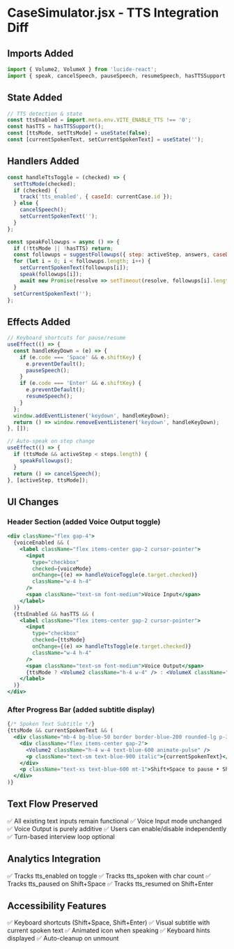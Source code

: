 # CaseSimulator.jsx - TTS Integration Diff

## Imports Added
```javascript
import { Volume2, VolumeX } from 'lucide-react';
import { speak, cancelSpeech, pauseSpeech, resumeSpeech, hasTTSSupport } from '../lib/voiceTTS';
```

## State Added
```javascript
// TTS detection & state
const ttsEnabled = import.meta.env.VITE_ENABLE_TTS !== '0';
const hasTTS = hasTTSSupport();
const [ttsMode, setTtsMode] = useState(false);
const [currentSpokenText, setCurrentSpokenText] = useState('');
```

## Handlers Added
```javascript
const handleTtsToggle = (checked) => {
  setTtsMode(checked);
  if (checked) {
    track('tts_enabled', { caseId: currentCase.id });
  } else {
    cancelSpeech();
    setCurrentSpokenText('');
  }
};

const speakFollowups = async () => {
  if (!ttsMode || !hasTTS) return;
  const followups = suggestFollowups({ step: activeStep, answers, caseData: currentCase });
  for (let i = 0; i < followups.length; i++) {
    setCurrentSpokenText(followups[i]);
    speak(followups[i]);
    await new Promise(resolve => setTimeout(resolve, followups[i].length * 50 + 1000));
  }
  setCurrentSpokenText('');
};
```

## Effects Added
```javascript
// Keyboard shortcuts for pause/resume
useEffect(() => {
  const handleKeyDown = (e) => {
    if (e.code === 'Space' && e.shiftKey) {
      e.preventDefault();
      pauseSpeech();
    }
    if (e.code === 'Enter' && e.shiftKey) {
      e.preventDefault();
      resumeSpeech();
    }
  };
  window.addEventListener('keydown', handleKeyDown);
  return () => window.removeEventListener('keydown', handleKeyDown);
}, []);

// Auto-speak on step change
useEffect(() => {
  if (ttsMode && activeStep < steps.length) {
    speakFollowups();
  }
  return () => cancelSpeech();
}, [activeStep, ttsMode]);
```

## UI Changes

### Header Section (added Voice Output toggle)
```jsx
<div className="flex gap-4">
  {voiceEnabled && (
    <label className="flex items-center gap-2 cursor-pointer">
      <input
        type="checkbox"
        checked={voiceMode}
        onChange={(e) => handleVoiceToggle(e.target.checked)}
        className="w-4 h-4"
      />
      <span className="text-sm font-medium">Voice Input</span>
    </label>
  )}
  {ttsEnabled && hasTTS && (
    <label className="flex items-center gap-2 cursor-pointer">
      <input
        type="checkbox"
        checked={ttsMode}
        onChange={(e) => handleTtsToggle(e.target.checked)}
        className="w-4 h-4"
      />
      <span className="text-sm font-medium">Voice Output</span>
      {ttsMode ? <Volume2 className="h-4 w-4" /> : <VolumeX className="h-4 w-4" />}
    </label>
  )}
</div>
```

### After Progress Bar (added subtitle display)
```jsx
{/* Spoken Text Subtitle */}
{ttsMode && currentSpokenText && (
  <div className="mb-4 bg-blue-50 border border-blue-200 rounded-lg p-3">
    <div className="flex items-center gap-2">
      <Volume2 className="h-4 w-4 text-blue-600 animate-pulse" />
      <p className="text-sm text-blue-900 italic">{currentSpokenText}</p>
    </div>
    <p className="text-xs text-blue-600 mt-1">Shift+Space to pause • Shift+Enter to resume</p>
  </div>
)}
```

## Text Flow Preserved
✅ All existing text inputs remain functional
✅ Voice Input mode unchanged
✅ Voice Output is purely additive
✅ Users can enable/disable independently
✅ Turn-based interview loop optional

## Analytics Integration
✅ Tracks tts_enabled on toggle
✅ Tracks tts_spoken with char count
✅ Tracks tts_paused on Shift+Space
✅ Tracks tts_resumed on Shift+Enter

## Accessibility Features
✅ Keyboard shortcuts (Shift+Space, Shift+Enter)
✅ Visual subtitle with current spoken text
✅ Animated icon when speaking
✅ Keyboard hints displayed
✅ Auto-cleanup on unmount
